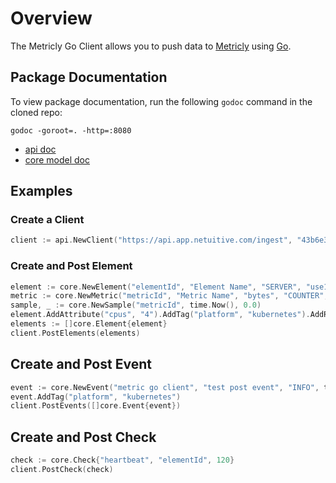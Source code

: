 # Overview
The Metricly Go Client allows you to push data to [Metricly](https://www.metricly.com) using [Go](https://golang.org).

## Package Documentation
To view package documentation, run the following `godoc` command in the cloned repo:
```shell
godoc -goroot=. -http=:8080
```
* [api doc](http://localhost:8080/pkg/api)
* [core model doc](http://localhost:8080/pkg/model/core)

## Examples
### Create a Client
```go
client := api.NewClient("https://api.app.netuitive.com/ingest", "43b6e3843e5db961fbc38cc24e796512")
````

### Create and Post Element
```go
element := core.NewElement("elementId", "Element Name", "SERVER", "use1a")
metric := core.NewMetric("metricId", "Metric Name", "bytes", "COUNTER", "None", core.Tag{"env", "prod"})
sample, _ := core.NewSample("metricId", time.Now(), 0.0)
element.AddAttribute("cpus", "4").AddTag("platform", "kubernetes").AddRelation("relatedElementId").AddMetric(metric).AddSample(sample)
elements := []core.Element{element}
client.PostElements(elements)
```

## Create and Post Event
```go
event := core.NewEvent("metric go client", "test post event", "INFO", time.Now(), core.ElementMessage{"elementId", "INFO", "test"})
event.AddTag("platform", "kubernetes")
client.PostEvents([]core.Event{event})
````

## Create and Post Check
```go
check := core.Check{"heartbeat", "elementId", 120}
client.PostCheck(check)
```